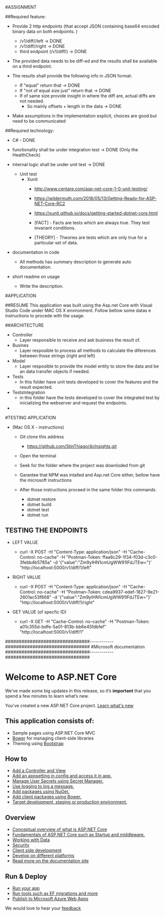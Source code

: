 #ASSIGNMENT

##Required feature:

- Provide 2 http endpoints (that accept JSON containing base64 encoded binary data on both endpoints.
)
	- <host>/v1/diff/<ID>/left 	-> DONE
	- <host>/v1/diff/<ID>/right	-> DONE
	- third endpoint (<host>/v1/diff/<ID>) -> DONE
		
- The provided data needs to be diff-ed and the results shall be available on a third endpoint.
- The results shall provide the following info in JSON format:
	- If "equal" return that -> DONE
	- If "not of equal size just" return that -> DONE
	- If of same size provide insight in where the diff are, actual diffs are not needed.
		- So mainly offsets + length in the data -> DONE

- Make assumptions in the implementation explicit, choices are good but need to be communicated

##Required technology:

- C# - DONE
- functionality shall be under integration test -> DONE (Only the HealthCheck)
- internal logic shall be under unit test -> DONE
	- Unit test
		- Xunit
			- http://www.centare.com/asp-net-core-1-0-unit-testing/
			- https://wildermuth.com/2016/05/13/Getting-Ready-for-ASP-NET-Core-RC2
			- https://xunit.github.io/docs/getting-started-dotnet-core.html
			
			- [FACT] - Facts are tests which are always true. They test invariant conditions.
			- [THEORY] - Theories are tests which are only true for a particular set of data.
			
- documentation in code
	- All methods has summary description to generate auto documentation.
- short readme on usage
	- Write the description.

#APPLICATION 

##RESUME
	This application was built using the Asp.net Core with Visual Studio Code under MAC OS X environment.
	Follow bellow some datas e instructions to procede with the usage.

##ARCHITECTURE

- Controller
	- Layer responsible to receive and ask business the result of.
- Busines
	- Layer resposible to process all methods to calculate the diferences between those strings (right and left)
- Model
	- Layer resposible to provide the model entity to store the data and be an data transfer objects if needed.
- Tests 
	- In this folder  have unit tests developed to cover the features and the result expected.
- TestsIntegration
	- in this folder have the tests developed to cover the integrated test by inicializing the webserver and request the endpoints.
- 
#TESTING APPLICATION

- (Mac OS X  - instructions)
	- Git clone this address
		- https://github.com/StinThiago/4cInsights.git
	- Open the terminal
	- Seek for the folder where the project was downloded from git
	- Garantee that NPM was intalled and Asp.net Core either, bellow have the microsoft instructions
	
	- After those instructions proceed in the same folder this commands.
		- dotnet restore
		- dotnet build
		- dotnet test
		- dotnet run 

## TESTING THE ENDPOINTS 

- LEFT VALUE
	- curl -X POST -H "Content-Type: application/json" -H "Cache-Control: no-cache" -H "Postman-Token: ffaa6c29-1f34-f03d-c3c0-3febb4b5785a" -d '{"value":"Zm9yIHN1cmUgWW91IFdJTEw="}' "http://localhost:5000/v1/diff/1/left"

- RIGHT VALUE
	- curl -X POST -H "Content-Type: application/json" -H "Cache-Control: no-cache" -H "Postman-Token: cdea9937-edef-1827-9e21-2601ac53f668" -d '{"value":"Zm9yIHN1cmUgWW91IFdJTEw="}' "http://localhost:5000/v1/diff/1/right"

- GET VALUE (of specfic ID)
	- curl -X GET -H "Cache-Control: no-cache" -H "Postman-Token: a01c355d-bdfe-5a01-813b-bb6e45fdbfef" "http://localhost:5000/v1/diff/1"




###############################------------###############################
#Microsoft documentation
###############################------------###############################

# Welcome to ASP.NET Core

We've made some big updates in this release, so it’s **important** that you spend a few minutes to learn what’s new.

You've created a new ASP.NET Core project. [Learn what's new](https://go.microsoft.com/fwlink/?LinkId=518016)

## This application consists of:

*   Sample pages using ASP.NET Core MVC
*   [Bower](https://go.microsoft.com/fwlink/?LinkId=518004) for managing client-side libraries
*   Theming using [Bootstrap](https://go.microsoft.com/fwlink/?LinkID=398939)

## How to

*   [Add a Controller and View](https://go.microsoft.com/fwlink/?LinkID=398600)
*   [Add an appsetting in config and access it in app.](https://go.microsoft.com/fwlink/?LinkID=699562)
*   [Manage User Secrets using Secret Manager.](https://go.microsoft.com/fwlink/?LinkId=699315)
*   [Use logging to log a message.](https://go.microsoft.com/fwlink/?LinkId=699316)
*   [Add packages using NuGet.](https://go.microsoft.com/fwlink/?LinkId=699317)
*   [Add client packages using Bower.](https://go.microsoft.com/fwlink/?LinkId=699318)
*   [Target development, staging or production environment.](https://go.microsoft.com/fwlink/?LinkId=699319)

## Overview

*   [Conceptual overview of what is ASP.NET Core](https://go.microsoft.com/fwlink/?LinkId=518008)
*   [Fundamentals of ASP.NET Core such as Startup and middleware.](https://go.microsoft.com/fwlink/?LinkId=699320)
*   [Working with Data](https://go.microsoft.com/fwlink/?LinkId=398602)
*   [Security](https://go.microsoft.com/fwlink/?LinkId=398603)
*   [Client side development](https://go.microsoft.com/fwlink/?LinkID=699321)
*   [Develop on different platforms](https://go.microsoft.com/fwlink/?LinkID=699322)
*   [Read more on the documentation site](https://go.microsoft.com/fwlink/?LinkID=699323)

## Run & Deploy

*   [Run your app](https://go.microsoft.com/fwlink/?LinkID=517851)
*   [Run tools such as EF migrations and more](https://go.microsoft.com/fwlink/?LinkID=517853)
*   [Publish to Microsoft Azure Web Apps](https://go.microsoft.com/fwlink/?LinkID=398609)

We would love to hear your [feedback](https://go.microsoft.com/fwlink/?LinkId=518015)
